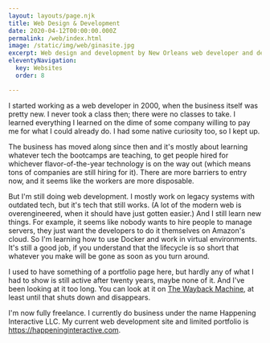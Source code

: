 ```yaml
---
layout: layouts/page.njk
title: Web Design & Development
date: 2020-04-12T00:00:00.000Z
permalink: /web/index.html
image: /static/img/web/ginasite.jpg
excerpt: Web design and development by New Orleans web developer and designer David Rhoden.
eleventyNavigation:
  key: Websites
  order: 8

---
```


I started working as a web developer in 2000, when the business itself was pretty new.
I never took a class then; there were no classes to take. I learned everything I learned on the dime of some company willing to pay me for what I could already do. I had some native curiosity too, so I kept up.

The business has moved along since then and it's mostly about learning whatever tech the bootcamps are teaching, to get people hired for whichever flavor-of-the-year technology is on the way out (which means tons of companies are still hiring for it). There are more barriers to entry now, and it seems like the workers are more disposable.

But I'm still doing web development. I mostly work on legacy systems with outdated tech, but it's tech that still works. (A lot of the modern web is overengineered, when it should have just gotten easier.) And I still learn new things. For example, it seems like nobody wants to hire people to manage servers, they just want the developers to do it themselves on Amazon's cloud. So I'm learning how to use Docker and work in virtual environments. It's still a good job, if you understand that the lifecycle is so short that whatever you make will be gone as soon as you turn around.

I used to have something of a portfolio page here, but hardly any of what I had to show is still active after twenty years, maybe none of it. And I've been looking at it too long. You can look at it on [The Wayback Machine](https://web.archive.org/web/20171129120706/https://davidrhoden.com/web), at least until that shuts down and disappears.

I'm now fully freelance. I currently do business under the name Happening Interactive LLC. My current web development site and limited portfolio is https://happeninginteractive.com.